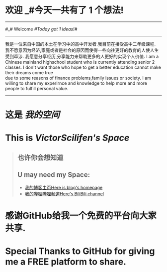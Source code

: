 # 欢迎 _#今天一共有了 1 个想法!
* * *
#_# Welcome _#Today got 1 ideas!#_
* * *
  我是一位来自中国的本土在学习中的高中开发者.我目前在接受高中二年级课程.  
  我不愿意因为经济,家庭或者是社会的原因而使得一些向往更好的教育的人使人生受到牵涉.
  我愿意分享经历,分享能力来帮助更多的人更好的实现个人价值.
  I am a Chinese mainland highschool student who is currently attending senior 2 classes.
  I don't want those who hope to get a better education cannot make their dreams come true  
  due to some reasons of finance problems,family issues or society.
  I am willing to share my experirnce and knowledge to help more and more people to fulfill personal value.
* * *
# 这是 _我的空间_
# This is _VictorScilifen's Space_
>## 也许你会想知道
>## U may need my Space:
> + [我的博客主页Here is blog's homepage](https://victorscilifen.github.io/homepage/)
> + [我的哔哩哔哩频道Here's BiliBili channel](https://space.bilibili.com/313270609/)







# 感谢GitHub给我一个免费的平台向大家共享.  
# Special Thanks to GitHub for giving me a FREE platform to share.

